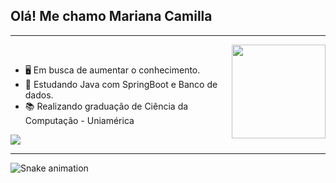 ## Olá! Me chamo Mariana Camilla
<hr><img align="right" width="150" src="https://media.giphy.com/media/LmNwrBhejkK9EFP504/giphy.gif"/>
<div style="display: inline_block"><br>
  
* 🖥️ Em busca de aumentar o conhecimento.
* 🧠 Estudando Java com SpringBoot e Banco de dados.
* 📚 Realizando graduação de Ciência da Computação - Uniamérica


</div>
  <a href="https://www.linkedin.com/in/marianacamilla/" target="_blank"><img src="https://img.shields.io/badge/-LinkedIn-%230077B5?style=for-the-badge&logo=linkedin&logoColor=white" target="_blank"></a>
<hr>
  
  ![Snake animation](https://github.com/marianacamilla/marianacamilla/blob/output/github-contribution-grid-snake.svg)
